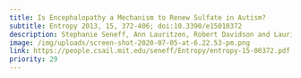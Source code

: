 ```yaml
---
title: Is Encephalopathy a Mechanism to Renew Sulfate in Autism?
subtitle: Entropy 2013, 15, 372-406; doi:10.3390/e15010372
description: Stephanie Seneff, Ann Lauritzen, Robert Davidson and Laurie Lentz-Marino
image: /img/uploads/screen-shot-2020-07-05-at-6.22.53-pm.png
link: https://people.csail.mit.edu/seneff/Entropy/entropy-15-00372.pdf
priority: 29
---
```

